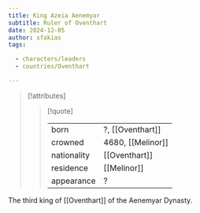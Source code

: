 ```yaml
---
title: King Azeia Aenemyar
subtitle: Ruler of Oventhart
date: 2024-12-05
author: sfakias
tags:

  - characters/leaders
  - countries/Oventhart

---
```

> [!attributes]
> 
> > [!quote]
> >
> > | | |
> > | --- | --- |
> > | born | ?, [[Oventhart]] |
> > | crowned | 4680, [[Melinor]] |
> > | nationality | [[Oventhart]] |
> > | residence | [[Melinor]] |
> > | appearance | ? |

The third king of [[Oventhart]] of the Aenemyar Dynasty.